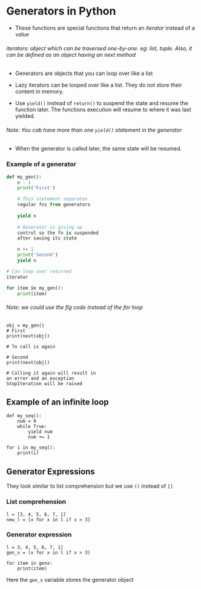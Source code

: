 # Generators in Python

- These functions are special functions that return an *iterator* instead of a *value*

###### *iterators: object which can be traversed one-by-one. eg: list, tuple. Also, it can be defined as an object having an next method*

- Generators are objects that you can loop over like a list

- Lazy iterators can be looped over like a list. They do not store their content in memory.

- Use `yield()` instead of `return()` to suspend the state and resume the function later. The functions execution will resume to where it was last yielded.

###### *Note: You cab have more than one `yield()` statement in the generator*

- When the generator is called later, the same state will be resumed.

### Example of a generator
```python
def my_gen():
    n - 1
    print('First')

    # This statement separates 
    regular fns from generators
    
    yield n 
    
    # Generator is giving up 
    control so the fn is suspended 
    after saving its state

    n += 1
    print('Second')
    yield n

# Can loop over returned 
iterator

for item in my_gen():
    print(item)
```

###### *Note: we could use the flg code instead of the for loop*
    obj = my_gen()
    # First
    print(next(obj))

    # To call is again

    # Second
    print(next(obj))

    # Calling it again will result in 
    an error and an exception 
    StopIteration will be raised

## Example of an infinite loop

    def my_seq():
        num = 0
        while True:
            yield num
            num += 1

    for i in my_seq():
        print(i)

## Generator Expressions

They look similar to list comprehension but we use `()` instead of `[]`

### List comprehension
    l = [3, 4, 5, 6, 7, 1]
    new_l = [x for x in l if x > 3]

### Generator expression
    l = 3, 4, 5, 6, 7, 1]
    gen_x = (x for x in l if x > 3)

    for item in genx:
        print(item)

Here the `gen_x` variable stores the generator object